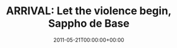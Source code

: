 ---
templateKey: event
guid: 0895df31-6eab-11ea-99c5-002590d1d1b0
date: 2011-05-21T00:00:00+00:00
eventTime: '10-2'
title: 'ARRIVAL: Let the violence begin, Sappho de Base'
artist: 'ARRIVAL: Let the violence begin'
city: Taipei
venue: Sappho de Base
group: LEO37
guests: LEO37
---